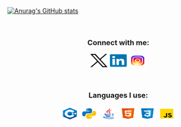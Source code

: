 <!--
**SenithVijayantha/SenithVijayantha** is a ✨ _special_ ✨ repository because its `README.md` (this file) appears on your GitHub profile.

Here are some ideas to get you started:

- 🔭 I’m currently working on ...
- 🌱 I’m currently learning ...
- 👯 I’m looking to collaborate on ...
- 🤔 I’m looking for help with ...
- 💬 Ask me about ...
- 📫 How to reach me: ...
- 😄 Pronouns: ...
- ⚡ Fun fact: ...
-->

<!--[![MasterHead](https://github.com/SenithVijayantha/SenithVijayantha/blob/main/banner%20(1).png?raw=true)](https://github.com/SenithVijayantha)-->
[![Anurag's GitHub stats](https://github-readme-stats.vercel.app/api?username=SenithVijayantha&show_icons=true&theme=radical&layout=donut)](https://github.com/anuraghazra/github-readme-stats)

<br>
<h3 align="center">Connect with me:</h3>
<p align="center">
<a href="https://twitter.com/SenithSV" target="blank"><img align="center" src="https://raw.githubusercontent.com/devicons/devicon/55609aa5bd817ff167afce0d965585c92040787a/icons/twitter/twitter-original.svg" alt="" height="30" width="40" /></a>
<a href="https://www.linkedin.com/in/senith-vijayantha-380974260/" target="blank"><img align="center" src="https://raw.githubusercontent.com/devicons/devicon/55609aa5bd817ff167afce0d965585c92040787a/icons/linkedin/linkedin-original.svg" alt="" height="30" width="40" /></a>
<a href="https://www.instagram.com/master_senith/" target="blank"><img align="center" src="https://raw.githubusercontent.com/SenithVijayantha/SenithVijayantha/51b90a9834081cf801386de284fdf12811aef4bb/icons8-instagram.svg" alt="" height="30" width="40" /></a>
<!-- <a href="your link" target="blank"><img align="center" src="https://cdn.jsdelivr.net/npm/simple-icons@3.0.1/icons/youtube.svg" alt="" height="30" width="40" /></a> -->
</p>

<br>
<h3 align="center">Languages I use:</h3>
<p align="center">
<a href="" target="blank"><img align="center" src="https://raw.githubusercontent.com/SenithVijayantha/SenithVijayantha/9c0f9e6cf55396740563d735b395a45ac968cf69/icons8-c%2B%2B.svg" alt="" height="30" width="40" /></a>
<a href="" target="blank"><img align="center" src="https://raw.githubusercontent.com/SenithVijayantha/SenithVijayantha/9c0f9e6cf55396740563d735b395a45ac968cf69/icons8-python.svg" alt="" height="30" width="40" /></a>
<a href="" target="blank"><img align="center" src="https://raw.githubusercontent.com/SenithVijayantha/SenithVijayantha/9c0f9e6cf55396740563d735b395a45ac968cf69/icons8-java.svg" alt="" height="30" width="40" /></a>
<a href="" target="blank"><img align="center" src="https://raw.githubusercontent.com/SenithVijayantha/SenithVijayantha/9c0f9e6cf55396740563d735b395a45ac968cf69/icons8-html.svg" alt="" height="30" width="40" /></a>
<a href="" target="blank"><img align="center" src="https://raw.githubusercontent.com/SenithVijayantha/SenithVijayantha/9c0f9e6cf55396740563d735b395a45ac968cf69/icons8-css.svg" alt="" height="30" width="40" /></a>
<a href="" target="blank"><img align="center" src="https://raw.githubusercontent.com/SenithVijayantha/SenithVijayantha/9c0f9e6cf55396740563d735b395a45ac968cf69/icons8-javascript.svg" alt="" height="30" width="40" /></a>

<!--[![trophy](https://github-profile-trophy.vercel.app/?username=SenithVijayantha&theme=onedark&row=2&column=3)](https://github.com/ryo-ma/github-profile-trophy)-->
